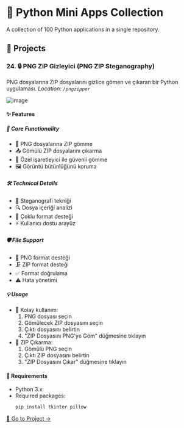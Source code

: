 # 🐍 Python Mini Apps Collection
A collection of 100 Python applications in a single repository.

## 🚀 Projects

### 24. 🔒 PNG ZIP Gizleyici (PNG ZIP Steganography)
PNG dosyalarına ZIP dosyalarını gizlice gömen ve çıkaran bir Python uygulaması.
*Location: `/pngzipper`*

![image](https://github.com/parzivalhaliday/100-python-apps/blob/main/pngzipper/image.png)

#### ✨ Features

##### 🔄 Core Functionality
- 📸 PNG dosyalarına ZIP gömme
- 📤 Gömülü ZIP dosyalarını çıkarma
- 🔑 Özel işaretleyici ile güvenli gömme
- 🖼️ Görüntü bütünlüğünü koruma

##### 🛠️ Technical Details
- 🧩 Steganografi tekniği
- 🔍 Dosya içeriği analizi
- 📁 Çoklu format desteği
- ⚡ Kullanıcı dostu arayüz

##### 🛡️ File Support
- 📸 PNG format desteği
- 🗜️ ZIP format desteği
- ✅ Format doğrulama
- ⚠️ Hata yönetimi

##### 💡 Usage
- 🔧 Kolay kullanım:
  1. PNG dosyası seçin
  2. Gömülecek ZIP dosyasını seçin
  3. Çıktı dosyasını belirtin
  4. "ZIP Dosyasını PNG'ye Göm" düğmesine tıklayın
- 📝 ZIP Çıkarma:
  1. Gömülü PNG seçin
  2. Çıktı ZIP dosyasını belirtin
  3. "ZIP Dosyasını Çıkar" düğmesine tıklayın

#### 🔧 Requirements
- Python 3.x
- Required packages:
  ```bash
  pip install tkinter pillow
  ```

[📂 Go to Project →](/) 